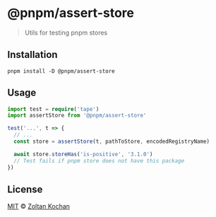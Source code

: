 # @pnpm/assert-store

> Utils for testing pnpm stores

## Installation

```
pnpm install -D @pnpm/assert-store
```

## Usage

```ts
import test = require('tape')
import assertStore from '@pnpm/assert-store'

test('...', t => {
  // ...
  const store = assertStore(t, pathToStore, encodedRegistryName)

  await store.storeHas('is-positive', '3.1.0')
  // Test fails if pnpm store does not have this package
})
```

## License

[MIT](./LICENSE) © [Zoltan Kochan](https://www.kochan.io/)
